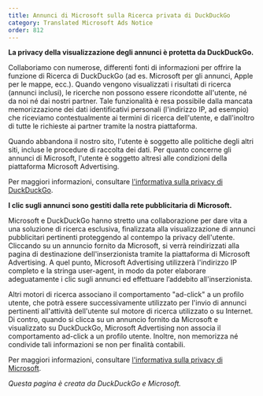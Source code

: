 ```yaml
---
title: Annunci di Microsoft sulla Ricerca privata di DuckDuckGo
category: Translated Microsoft Ads Notice
order: 812
---
```


**La privacy della visualizzazione degli annunci è protetta da DuckDuckGo.**

Collaboriamo con numerose, differenti fonti di informazioni per offrire la funzione di Ricerca di DuckDuckGo (ad es. Microsoft per gli annunci, Apple per le mappe, ecc.). Quando vengono visualizzati i risultati di ricerca (annunci inclusi), le ricerche non possono essere ricondotte all'utente, né da noi né dai nostri partner. Tale funzionalità è resa possibile dalla mancata memorizzazione dei dati identificativi personali (l'indirizzo IP, ad esempio) che riceviamo contestualmente ai termini di ricerca dell'utente, e dall'inoltro di tutte le richieste ai partner tramite la nostra piattaforma.

Quando abbandona il nostro sito, l'utente è soggetto alle politiche degli altri siti, incluse le procedure di raccolta dei dati. Per quanto concerne gli annunci di Microsoft, l'utente è soggetto altresì alle condizioni della piattaforma Microsoft Advertising.

Per maggiori informazioni, consultare [l'informativa sulla privacy di DuckDuckGo](https://duckduckgo.com/privacy).

**I clic sugli annunci sono gestiti dalla rete pubblicitaria di Microsoft.**

Microsoft e DuckDuckGo hanno stretto una collaborazione per dare vita a una soluzione di ricerca esclusiva, finalizzata alla visualizzazione di annunci pubblicitari pertinenti proteggendo al contempo la privacy dell'utente. Cliccando su un annuncio fornito da Microsoft, si verrà reindirizzati alla pagina di destinazione dell'inserzionista tramite la piattaforma di Microsoft Advertising. A quel punto, Microsoft Advertising utilizzerà l'indirizzo IP completo e la stringa user-agent, in modo da poter elaborare adeguatamente i clic sugli annunci ed effettuare l’addebito all'inserzionista.

Altri motori di ricerca associano il comportamento "ad-click" a un profilo utente, che potrà essere successivamente utilizzato per l'invio di annunci pertinenti all'attività dell'utente sul motore di ricerca utilizzato o su Internet. Di contro, quando si clicca su un annuncio fornito da Microsoft e visualizzato su DuckDuckGo, Microsoft Advertising non associa il comportamento ad-click a un profilo utente. Inoltre, non memorizza né condivide tali informazioni se non per finalità contabili.

Per maggiori informazioni, consultare [l'informativa sulla privacy di Microsoft](https://privacy.microsoft.com).

_Questa pagina è creata da DuckDuckGo e Microsoft._
